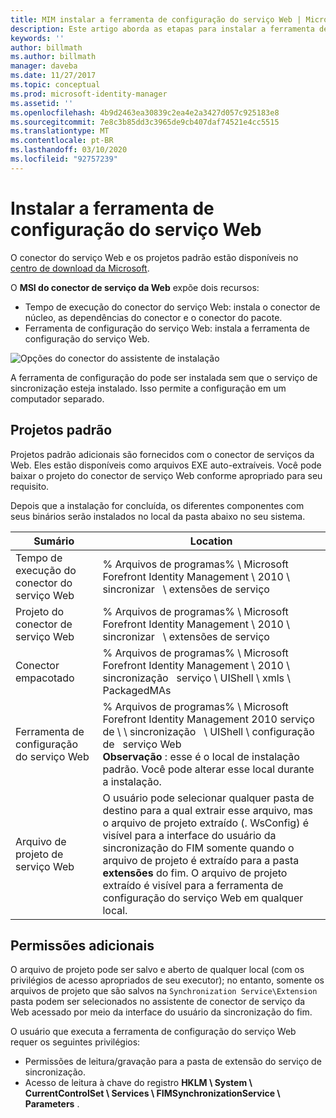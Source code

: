 ```yaml
---
title: MIM instalar a ferramenta de configuração do serviço Web | Microsoft Docs
description: Este artigo aborda as etapas para instalar a ferramenta de configuração do serviço Web.
keywords: ''
author: billmath
ms.author: billmath
manager: daveba
ms.date: 11/27/2017
ms.topic: conceptual
ms.prod: microsoft-identity-manager
ms.assetid: ''
ms.openlocfilehash: 4b9d2463ea30839c2ea4e2a3427d057c925183e8
ms.sourcegitcommit: 7e8c3b85dd3c3965de9cb407daf74521e4cc5515
ms.translationtype: MT
ms.contentlocale: pt-BR
ms.lasthandoff: 03/10/2020
ms.locfileid: "92757239"
---
```

# <a name="install-the-web-service-configuration-tool"></a>Instalar a ferramenta de configuração do serviço Web

O conector do serviço Web e os projetos padrão estão disponíveis no [centro de download da Microsoft](https://www.microsoft.com/en-us/download/details.aspx?id=51495).

O **MSI do conector de serviço da Web** expõe dois recursos:

- Tempo de execução do conector do serviço Web: instala o conector de núcleo, as dependências do conector e o conector do pacote.
- Ferramenta de configuração do serviço Web: instala a ferramenta de configuração do serviço Web.

![Opções do conector do assistente de instalação](media/microsoft-identity-manager-2016-ma-ws-install/connector-installation-options.png)

A ferramenta de configuração do pode ser instalada sem que o serviço de sincronização esteja instalado. Isso permite a configuração em um computador separado.

## <a name="default-projects"></a>Projetos padrão

Projetos padrão adicionais são fornecidos com o conector de serviços da Web. Eles estão disponíveis como arquivos EXE auto-extraíveis. Você pode baixar o projeto do conector de serviço Web conforme apropriado para seu requisito.

Depois que a instalação for concluída, os diferentes componentes com seus binários serão instalados no local da pasta abaixo no seu sistema.

| Sumário | Location |
|---|---|
| Tempo de execução do conector do serviço Web           | % Arquivos de programas% \\ Microsoft Forefront Identity Management \\ 2010 \\ sincronizar &nbsp; \\ extensões de serviço |
| Projeto do conector de serviço Web           | % Arquivos de programas% \\ Microsoft Forefront Identity Management \\ 2010 \\ sincronizar &nbsp; \\ extensões de serviço |
| Conector empacotado                      | % Arquivos de programas% \\ Microsoft Forefront Identity Management \\ 2010 \\ sincronização &nbsp; serviço \\ UIShell \\ xmls \\ PackagedMAs |
| Ferramenta de configuração do serviço Web          | % Arquivos de programas% \\ Microsoft Forefront Identity Management 2010 serviço de \\ \\ sincronização &nbsp; \\ UIShell \\ configuração de &nbsp; serviço Web &nbsp; <br/>**Observação** : esse é o local de instalação padrão. Você pode alterar esse local durante a instalação. |
| Arquivo de projeto de serviço Web                | O usuário pode selecionar qualquer pasta de destino para a qual extrair esse arquivo, mas o arquivo de projeto extraído (. WsConfig) é visível para a interface do usuário da sincronização do FIM somente quando o arquivo de projeto é extraído para a pasta **extensões** do fim. O arquivo de projeto extraído é visível para a ferramenta de configuração do serviço Web em qualquer local. |


## <a name="additional-permissions"></a>Permissões adicionais

O arquivo de projeto pode ser salvo e aberto de qualquer local (com os privilégios de acesso apropriados de seu executor); no entanto, somente os arquivos de projeto que são salvos na `Synchronization Service\Extension` pasta podem ser selecionados no assistente de conector de serviço da Web acessado por meio da interface do usuário da sincronização do fim.

O usuário que executa a ferramenta de configuração do serviço Web requer os seguintes privilégios:

- Permissões de leitura/gravação para a pasta de extensão do serviço de sincronização.
- Acesso de leitura à chave do registro **HKLM \\ System \\ CurrentControlSet \\ Services \\ FIMSynchronizationService \\ Parameters** .
